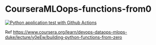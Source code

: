 # CourseraMLOops-functions-from0
[![Python application test with Github Actions](https://github.com/FrankGangWang/CourseraMLOops-functions-from0/actions/workflows/main.yml/badge.svg)](https://github.com/FrankGangWang/CourseraMLOops-functions-from0/actions/workflows/main.yml)

Ref https://www.coursera.org/learn/devops-dataops-mlops-duke/lecture/y0eEw/building-python-functions-from-zero
